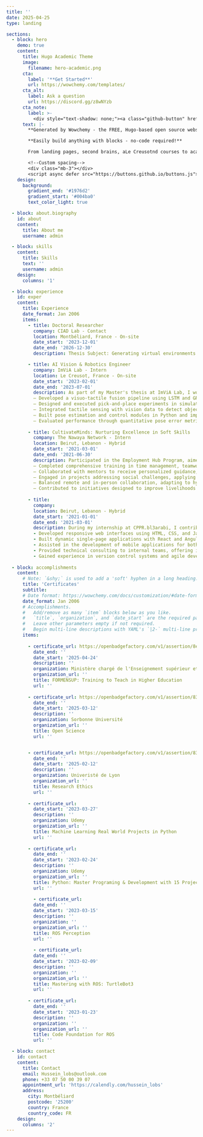 ```yaml
---
title: ''
date: 2025-04-25
type: landing

sections:
  - block: hero
    demo: true
    content:
      title: Hugo Academic Theme
      image:
        filename: hero-academic.png
      cta:
        label: '**Get Started**'
        url: https://wowchemy.com/templates/
      cta_alt:
        label: Ask a question
        url: https://discord.gg/z8wNYzb
      cta_note:
        label: >-
          <div style="text-shadow: none;"><a class="github-button" href="https://github.com/wowchemy/wowchemy-hugo-themes" data-icon="octicon-star" data-size="large" data-show-count="true" aria-label="Star">Star Wowchemy Website Builder</a></div><div style="text-shadow: none;"><a class="github-button" href="https://github.com/wowchemy/starter-hugo-academic" data-icon="octicon-star" data-size="large" data-show-count="true" aria-label="Star">Star the Academic template</a></div>
      text: |-
        **Generated by Wowchemy - the FREE, Hugo-based open source website builder trusted by 500,000+ sites.**

        **Easily build anything with blocks - no-code required!**

        From landing pages, second brains, aLe Creusotnd courses to academic resumés, conferences, and tech blogs.

        <!--Custom spacing-->
        <div class="mb-3"></div>
        <script async defer src="https://buttons.github.io/buttons.js"></script>
    design:
      background:
        gradient_end: '#1976d2'
        gradient_start: '#004ba0'
        text_color_light: true

  - block: about.biography
    id: about
    content:
      title: About me
      username: admin

  - block: skills
    content:
      title: Skills
      text: ''
      username: admin
    design:
      columns: '1'

  - block: experience
    id: exper
    content:
      title: Experience
      date_format: Jan 2006
      items:
        - title: Doctoral Researcher
          company: CIAD Lab - Contact
          location: Montbéliard, France - On-site
          date_start: '2023-12-01'
          date_end: '2026-12-30'
          description: Thesis Subject: Generating virtual environments for the training of autonomous vehicles.

        - title: AI Vision & Robotics Engineer
          company: ImViA Lab - Intern
          location: Le Creusot, France - On-site
          date_start: '2023-02-01'
          date_end: '2023-07-01'
          description: As part of my Master's thesis at ImViA Lab, I worked on visuo-tactile perception for in and on-hand robotic manipulation, focusing on detecting object slippage using the Franka Emika 3 Panda robot: 
          – Developed a visuo-tactile fusion pipeline using LSTM and GRU-based RNN models to estimate object pose during dynamic manipulation, even under occlusion.
          – Designed and executed pick-and-place experiments in simulation using PyBullet and transitioned models to a real-world robotic platform.
          – Integrated tactile sensing with vision data to detect object slippage during actions like rotation, sliding, and flipping.
          – Built pose estimation and control modules in Python and implemented the complete system on ROS using the Franka Emika 3 Panda arm.
          – Evaluated performance through quantitative pose error metrics and object visibility-based visualization tools.
          
        - title: CultivateMinds: Nurturing Excellence in Soft Skills 
          company: The Nawaya Network - Intern
          location: Beirut, Lebanon - Hybrid
          date_start: '2021-03-01'
          date_end: '2021-06-30'
          description: Participated in the Employment Hub Program, aimed at supporting financially vulnerable Lebanese youth through skill-building and paid internships:
          – Completed comprehensive training in time management, teamwork, problem-solving, and communication, enhancing employability skills.
          – Collaborated with mentors to receive personalized guidance, fostering both personal and professional development.
          – Engaged in projects addressing social challenges, applying newly acquired skills in practical settings.
          – Balanced remote and in-person collaboration, adapting to hybrid work environments effectively.
          – Contributed to initiatives designed to improve livelihoods and promote sustainable futures for disadvantaged communities.
          
        - title: 
          company: 
          location: Beirut, Lebanon - Hybrid
          date_start: '2021-01-01'
          date_end: '2021-03-01'
          description: During my internship at CPPR.bl3arabi, I contributed to the development of web and mobile applications, enhancing my technical skills and project experience:​
          - Developed responsive web interfaces using HTML, CSS, and JavaScript, ensuring cross-browser compatibility and user-friendly design.
          - Built dynamic single-page applications with React and Angular, improving user engagement and performance.
          - Assisted in the development of mobile applications for both iOS and Android platforms, utilizing platform-specific technologies.
          - Provided technical consulting to internal teams, offering insights on best practices and innovative solutions for project challenges.
          - Gained experience in version control systems and agile development methodologies, contributing to efficient workflow and team coordination.
        
  - block: accomplishments
    content:
      # Note: `&shy;` is used to add a 'soft' hyphen in a long heading.
      title: 'Certificates'
      subtitle:
      # Date format: https://wowchemy.com/docs/customization/#date-format
      date_format: Jan 2006
      # Accomplishments.
      #   Add/remove as many `item` blocks below as you like.
      #   `title`, `organization`, and `date_start` are the required parameters.
      #   Leave other parameters empty if not required.
      #   Begin multi-line descriptions with YAML's `|2-` multi-line prefix.
      items:
      
        - certificate_url: https://openbadgefactory.com/v1/assertion/8e9ac953d025869883d4f673027c1e0e34a1a91a
          date_end: ''
          date_start: '2025-04-24'
          description: ''
          organization: Ministère chargé de l'Enseignement supérieur et de la Recherche
          organization_url: ''
          title: FORMENSUP: Training to Teach in Higher Education
          url: ''
          
        - certificate_url: https://openbadgefactory.com/v1/assertion/832c1294a05ae5feb2fc5d03f66b3bf2a17b548a
          date_end: ''
          date_start: '2025-03-12'
          description: ''
          organization: Sorbonne Université
          organization_url: ''
          title: Open Science 
          url: ''


        - certificate_url: https://openbadgefactory.com/v1/assertion/832c1294a05ae5feb2fc5d03f66b3bf2a17b548a
          date_end: ''
          date_start: '2025-02-12'
          description: ''
          organization: Univeristé de Lyon 
          organization_url: ''
          title: Research Ethics
          url: ''
          
        - certificate_url: 
          date_start: '2023-03-27'
          description: ''
          organization: Udemy
          organization_url: ''
          title: Machine Learning Real World Projects in Python
          url: ''
          
        - certificate_url: 
          date_end: ''
          date_start: '2023-02-24'
          description: ''
          organization: Udemy 
          organization_url: ''
          title: Python: Master Programing & Development with 15 Projects
          url: ''
          
          - certificate_url: 
          date_end: ''
          date_start: '2023-03-15'
          description: ''
          organization: ''
          organization_url: ''
          title: ROS Perception
          url: ''
          
          - certificate_url: 
          date_end: ''
          date_start: '2023-02-09'
          description: ''
          organization: ''
          organization_url: ''
          title: Mastering with ROS: TurtleBot3
          url: ''
          
        - certificate_url: 
          date_end: ''
          date_start: '2023-01-23'
          description: ''
          organization: ''
          organization_url: ''
          title: Code Foundation for ROS
          url: ''

  - block: contact
    id: contact
    content:
      title: Contact
      email: Hussein_lobs@outlook.com
      phone: +33 07 50 00 39 07
      appointment_url: 'https://calendly.com/hussein_lobs'
      address:
        city: Montbéliard
        postcode: '25200'
        country: France
        country_code: FR
    design:
      columns: '2'
---
```

